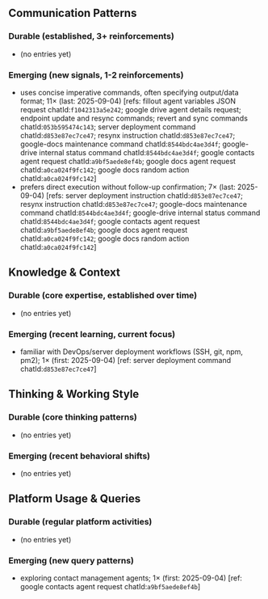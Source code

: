 ## Communication Patterns
### Durable (established, 3+ reinforcements)
- (no entries yet)

### Emerging (new signals, 1-2 reinforcements)
- uses concise imperative commands, often specifying output/data format; 11× (last: 2025-09-04) [refs: fillout agent variables JSON request chatId:`f1042313a5e242`; google drive agent details request; endpoint update and resync commands; revert and sync commands chatId:`053b595474c143`; server deployment command chatId:`d853e87ec7ce47`; resynx instruction chatId:`d853e87ec7ce47`; google-docs maintenance command chatId:`8544bdc4ae3d4f`; google-drive internal status command chatId:`8544bdc4ae3d4f`; google contacts agent request chatId:`a9bf5aede8ef4b`; google docs agent request chatId:`a0ca024f9fc142`; google docs random action chatId:`a0ca024f9fc142`]
- prefers direct execution without follow-up confirmation; 7× (last: 2025-09-04) [refs: server deployment instruction chatId:`d853e87ec7ce47`; resynx instruction chatId:`d853e87ec7ce47`; google-docs maintenance command chatId:`8544bdc4ae3d4f`; google-drive internal status command chatId:`8544bdc4ae3d4f`; google contacts agent request chatId:`a9bf5aede8ef4b`; google docs agent request chatId:`a0ca024f9fc142`; google docs random action chatId:`a0ca024f9fc142`]

## Knowledge & Context
### Durable (core expertise, established over time)
- (no entries yet)

### Emerging (recent learning, current focus)
- familiar with DevOps/server deployment workflows (SSH, git, npm, pm2); 1× (first: 2025-09-04) [ref: server deployment command chatId:`d853e87ec7ce47`]

## Thinking & Working Style
### Durable (core thinking patterns)
- (no entries yet)

### Emerging (recent behavioral shifts)
- (no entries yet)

## Platform Usage & Queries
### Durable (regular platform activities)
- (no entries yet)

### Emerging (new query patterns)
- exploring contact management agents; 1× (first: 2025-09-04) [ref: google contacts agent request chatId:`a9bf5aede8ef4b`]